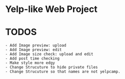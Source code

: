 # Yelp-like Web Project

# TODOS
    - Add Image preview: upload
    - Add Image preview: edit
    - Add Image size check: upload and edit
    - Add post time checking
    - Make style more edgy
    - Change Strucuture to hide private files
    - Change Strucuture so that names are not yelpcamp.